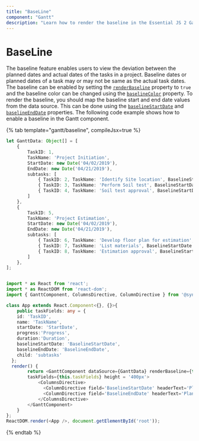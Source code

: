 ```yaml
---
title: "BaseLine"
component: "Gantt"
description: "Learn how to render the baseline in the Essential JS 2 Gantt Component."
---
```


# BaseLine

The baseline feature enables users to view the deviation between the planned dates and actual dates of the tasks in a project. Baseline dates or planned dates of a task may or may not be same as the actual task dates. The baseline can be enabled by setting the [`renderBaseline`](../api/gantt/#renderbaseline) property to `true` and the baseline color can be changed using the [`baselineColor`](../api/gantt/#baselinecolor) property. To render the baseline, you should map the baseline start and end date values from the data source. This can be done using the [`baselineStartDate`](../api/gantt/taskFields/#baselinestartdate) and [`baselineEndDate`](../api/gantt/taskFields/#baselineenddate) properties. The following code example shows how to enable a baseline in the Gantt component.

{% tab template="gantt/baseline", compileJsx=true %}

```typescript
let GanttData: Object[] = [
    {
        TaskID: 1,
        TaskName: 'Project Initiation',
        StartDate: new Date('04/02/2019'),
        EndDate: new Date('04/21/2019'),
        subtasks: [
            { TaskID: 2, TaskName: 'Identify Site location', BaselineStartDate: new Date('04/02/2019'), BaselineEndDate: new Date('04/06/2019'), StartDate: new Date('04/02/2019'), Duration: 0, Progress: 50 },
            { TaskID: 3, TaskName: 'Perform Soil test', BaselineStartDate: new Date('04/04/2019'), BaselineEndDate: new Date('04/09/2019'), StartDate: new Date('04/02/2019'), Duration: 4, Progress: 50 },
            { TaskID: 4, TaskName: 'Soil test approval', BaselineStartDate: new Date('04/08/2019'), BaselineEndDate: new Date('04/12/2019'), StartDate: new Date('04/02/2019'), Duration: 4, Progress: 50 },
        ]
    },
    {
        TaskID: 5,
        TaskName: 'Project Estimation',
        StartDate: new Date('04/02/2019'),
        EndDate: new Date('04/21/2019'),
        subtasks: [
            { TaskID: 6, TaskName: 'Develop floor plan for estimation', BaselineStartDate: new Date('04/04/2019'), BaselineEndDate: new Date('04/08/2019'), StartDate: new Date('04/04/2019'), Duration: 3, Progress: 50 },
            { TaskID: 7, TaskName: 'List materials', BaselineStartDate: new Date('04/02/2019'), BaselineEndDate: new Date('04/04/2019'), StartDate: new Date('04/04/2019'), Duration: 3, Progress: 50 },
            { TaskID: 8, TaskName: 'Estimation approval', BaselineStartDate: new Date('04/02/2019'), BaselineEndDate: new Date('04/02/2019'), StartDate: new Date('04/04/2019'), Duration: 0, Progress: 50 }
        ]
    },
];


import * as React from 'react';
import * as ReactDOM from 'react-dom';
import { GanttComponent, ColumnsDirective, ColumnDirective } from '@syncfusion/ej2-react-gantt';

class App extends React.Component<{}, {}>{
    public taskFields: any = {
    id: 'TaskID',
    name: 'TaskName',
    startDate: 'StartDate',
    progress:'Progress',
    duration:'Duration',
    baselineStartDate: 'BaselineStartDate',
    baselineEndDate: 'BaselineEndDate',
    child: 'subtasks'
  };
  render() {
        return <GanttComponent dataSource={GanttData} renderBaseline={true} baselineColor='red'
        taskFields={this.taskFields} height = '400px'>
            <ColumnsDirective>
              <ColumnDirective field='BaselineStartDate' headerText='Planned start time' ></ColumnDirective>
              <ColumnDirective field='BaselineEndDate' headerText='Planned end time' ></ColumnDirective>
            </ColumnsDirective>
        </GanttComponent>
    }
};
ReactDOM.render(<App />, document.getElementById('root'));
```

{% endtab %}